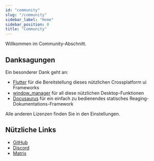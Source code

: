 ```yaml
---
id: "community"
slug: "/community"
sidebar_label: "Home"
sidebar_position: 0
title: "Community"
---
```


Willkommen im Community-Abschnitt.

## Danksagungen

Ein besonderer Dank geht an:

* [Flutter](https://github.com/flutter/flutter) für die Bereitstellung dieses nützlichen Crossplatform ui Frameworks
* [window_manager](https://github.com/leanflutter/window_manager) für all diese nützlichen Desktop-Funktionen
* [Docusaurus](https://github.com/facebook/docusaurus) für ein einfach zu bedienendes statisches Reaging-Dokumentations-Framework

Alle anderen Lizenzen finden Sie in den Einstellungen.

## Nützliche Links

* [GitHub](https://github.com/LinwoodDev/Butterfly)
* [Discord](https://go.linwood.dev/discord)
* [Matrix](https://go.linwood.dev/matrix)
